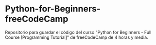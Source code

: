 # Python-for-Beginners-freeCodeCamp
Repositorio para guardar el código del curso "Python for Beginners - Full Course [Programming Tutorial]" de freeCodeCamp de 4 horas y media.
